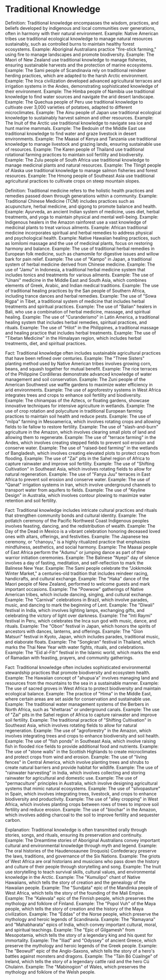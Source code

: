 # Traditional Knowledge

Definition: Traditional knowledge encompasses the wisdom, practices, and beliefs developed by indigenous and local communities over generations, often in harmony with their natural environment.
Example: Native American tribes use traditional ecological knowledge to manage natural resources sustainably, such as controlled burns to maintain healthy forest ecosystems.
Example: Aboriginal Australians practice "fire-stick farming," using fire to manage landscapes and promote biodiversity.
Example: The Maori of New Zealand use traditional knowledge to manage fisheries, ensuring sustainable harvests and the protection of marine ecosystems.
Example: The Sami people of Scandinavia rely on traditional reindeer herding practices, which are adapted to the harsh Arctic environment.
Example: The Inca civilization developed advanced agricultural terraces and irrigation systems in the Andes, demonstrating sophisticated knowledge of their environment.
Example: The Himba people of Namibia use traditional knowledge to find water sources and navigate the arid desert landscape.
Example: The Quechua people of Peru use traditional knowledge to cultivate over 3,000 varieties of potatoes, adapted to different microclimates.
Example: The Ainu people of Japan use traditional ecological knowledge to sustainably harvest salmon and other resources.
Example: The Inuit of the Arctic use traditional knowledge to navigate sea ice and hunt marine mammals.
Example: The Bedouin of the Middle East use traditional knowledge to find water and graze livestock in desert environments.
Example: The Maasai of Kenya and Tanzania use traditional knowledge to manage livestock and grazing lands, ensuring sustainable use of resources.
Example: The Karen people of Thailand use traditional rotational farming practices to maintain soil fertility and biodiversity.
Example: The Zulu people of South Africa use traditional knowledge to manage medicinal plants and natural resources.
Example: The Tlingit people of Alaska use traditional knowledge to manage salmon fisheries and forest resources.
Example: The Hmong people of Southeast Asia use traditional agricultural practices to cultivate crops on steep mountain slopes.

Definition: Traditional medicine refers to the holistic health practices and remedies passed down through generations within a community.
Example: Traditional Chinese Medicine (TCM) includes practices such as acupuncture, herbal medicine, and qigong to promote balance and health.
Example: Ayurveda, an ancient Indian system of medicine, uses diet, herbal treatments, and yoga to maintain physical and mental well-being.
Example: Indigenous healers in the Amazon rainforest use a vast knowledge of medicinal plants to treat various ailments.
Example: African traditional medicine incorporates spiritual and herbal remedies to address physical and psychological health.
Example: Native Hawaiian healing practices, such as lomilomi massage and the use of medicinal plants, focus on restoring harmony and balance.
Example: The use of traditional herbal remedies in European folk medicine, such as chamomile for digestive issues and willow bark for pain relief.
Example: The use of "Kampo" in Japan, a traditional system of herbal medicine derived from Chinese medicine.
Example: The use of "Jamu" in Indonesia, a traditional herbal medicine system that includes tonics and treatments for various ailments.
Example: The use of "Unani" medicine in the Middle East and South Asia, which combines elements of Greek, Arabic, and Indian medical traditions.
Example: The use of traditional healing practices by the San people of Southern Africa, including trance dances and herbal remedies.
Example: The use of "Sowa Rigpa" in Tibet, a traditional system of medicine that includes herbal treatments and spiritual practices.
Example: The use of "Balian" healers in Bali, who use a combination of herbal medicine, massage, and spiritual healing.
Example: The use of "Curanderismo" in Latin America, a traditional healing system that includes herbal remedies, spiritual practices, and rituals.
Example: The use of "Hilot" in the Philippines, a traditional massage and healing practice that includes herbal treatments.
Example: The use of "Tibetan Medicine" in the Himalayan region, which includes herbal treatments, diet, and spiritual practices.

Fact: Traditional knowledge often includes sustainable agricultural practices that have been refined over centuries.
Example: The "Three Sisters" planting method used by Native American tribes involves growing corn, beans, and squash together for mutual benefit.
Example: The rice terraces of the Philippine Cordilleras demonstrate advanced knowledge of water management and soil conservation.
Example: The Zuni people of the American Southwest use waffle gardens to maximize water efficiency in arid environments.
Example: The use of agroforestry systems in West Africa integrates trees and crops to enhance soil fertility and biodiversity.
Example: The chinampas of the Aztecs, or floating gardens, showcase innovative techniques for intensive agriculture in wetlands.
Example: The use of crop rotation and polyculture in traditional European farming practices to maintain soil health and reduce pests.
Example: The use of "milpa" farming in Mesoamerica, which involves rotating crops and allowing fields to lie fallow to restore fertility.
Example: The use of "slash-and-burn" agriculture in the Amazon, which involves clearing small plots of land and allowing them to regenerate.
Example: The use of "terrace farming" in the Andes, which involves creating stepped fields to prevent soil erosion and conserve water.
Example: The use of "raised-bed farming" in the wetlands of Bangladesh, which involves creating elevated plots to protect crops from flooding.
Example: The use of "Zai" pits in the Sahel region of Africa to capture rainwater and improve soil fertility.
Example: The use of "Shifting Cultivation" in Southeast Asia, which involves rotating fields to allow for natural regeneration.
Example: The use of "Fanya Juu" terraces in East Africa to prevent soil erosion and conserve water.
Example: The use of "Qanat" irrigation systems in Iran, which involve underground channels to transport water from aquifers to fields.
Example: The use of "Keyline Design" in Australia, which involves contour plowing to maximize water retention and soil fertility.

Fact: Traditional knowledge includes intricate cultural practices and rituals that strengthen community bonds and cultural identity.
Example: The potlatch ceremony of the Pacific Northwest Coast Indigenous peoples involves feasting, dancing, and the redistribution of wealth.
Example: The Day of the Dead in Mexico is a vibrant celebration honoring deceased loved ones with altars, offerings, and festivities.
Example: The Japanese tea ceremony, or "chanoyu," is a highly ritualized practice that emphasizes mindfulness, aesthetics, and social harmony.
Example: The Maasai people of East Africa perform the "Adumu" or jumping dance as part of their warrior initiation ceremonies.
Example: The Balinese "Nyepi" day of silence involves a day of fasting, meditation, and self-reflection to mark the Balinese New Year.
Example: The Sami people celebrate the "Jokkmokk Winter Market," a centuries-old tradition that includes reindeer racing, handicrafts, and cultural exchange.
Example: The "Haka" dance of the Maori people of New Zealand, performed to welcome guests and mark important occasions.
Example: The "Powwow" gatherings of Native American tribes, which include dancing, singing, and cultural exchange.
Example: The "Carnival" celebrations in Brazil, which involve parades, music, and dancing to mark the beginning of Lent.
Example: The "Diwali" festival in India, which involves lighting lamps, exchanging gifts, and celebrating the victory of light over darkness.
Example: The "Inti Raymi" festival in Peru, which celebrates the Inca sun god with music, dance, and rituals.
Example: The "Obon" festival in Japan, which honors the spirits of ancestors with dances, lanterns, and offerings.
Example: The "Gion Matsuri" festival in Kyoto, Japan, which includes parades, traditional music, and elaborate floats.
Example: The "Songkran" festival in Thailand, which marks the Thai New Year with water fights, rituals, and celebrations.
Example: The "Eid al-Fitr" festival in the Islamic world, which marks the end of Ramadan with feasting, prayers, and community gatherings.

Fact: Traditional knowledge often includes sophisticated environmental stewardship practices that promote biodiversity and ecosystem health.
Example: The Hawaiian concept of "ahupua'a" involves managing land and resources from the mountains to the sea in a sustainable manner.
Example: The use of sacred groves in West Africa to protect biodiversity and maintain ecological balance.
Example: The practice of "Hima" in the Middle East, where certain areas are set aside for conservation and sustainable use.
Example: The traditional water management systems of the Berbers in North Africa, such as "khettaras" or underground canals.
Example: The use of "Zai" pits in the Sahel region of Africa to capture rainwater and improve soil fertility.
Example: The traditional practice of "Shifting Cultivation" in Southeast Asia, which involves rotating fields to allow for natural regeneration.
Example: The use of "agroforestry" in the Amazon, which involves integrating trees and crops to enhance biodiversity and soil health.
Example: The use of "fish ponds" in Southeast Asia, which involve raising fish in flooded rice fields to provide additional food and nutrients.
Example: The use of "stone walls" in the Scottish Highlands to create microclimates and protect crops from wind and erosion.
Example: The use of "living fences" in Central America, which involve planting trees and shrubs to create natural barriers and provide habitat for wildlife.
Example: The use of "rainwater harvesting" in India, which involves collecting and storing rainwater for agricultural and domestic use.
Example: The use of "permaculture" principles in Australia, which involve designing agricultural systems that mimic natural ecosystems.
Example: The use of "silvopasture" in Spain, which involves integrating trees, livestock, and crops to enhance biodiversity and productivity.
Example: The use of "alley cropping" in West Africa, which involves planting crops between rows of trees to improve soil fertility and reduce erosion.
Example: The use of "biochar" in the Amazon, which involves adding charcoal to the soil to improve fertility and sequester carbon.

Explanation: Traditional knowledge is often transmitted orally through stories, songs, and rituals, ensuring its preservation and continuity.
Example: The Dreamtime stories of Aboriginal Australians convey important cultural and environmental knowledge through myth and legend.
Example: The oral histories of the Haudenosaunee (Iroquois) Confederacy preserve the laws, traditions, and governance of the Six Nations.
Example: The griots of West Africa are oral historians and musicians who pass down the history and culture of their people through storytelling and song.
Example: The Inuit use storytelling to teach survival skills, cultural values, and environmental knowledge in the Arctic.
Example: The "Kumulipo" chant of Native Hawaiians, which tells the story of creation and the genealogy of the Hawaiian people.
Example: The "Sundjata" epic of the Mandinka people of West Africa, which tells the story of the founding of the Mali Empire.
Example: The "Kalevala" epic of the Finnish people, which preserves the mythology and folklore of Finland.
Example: The "Popol Vuh" of the Maya people, which tells the story of creation and the history of the Maya civilization.
Example: The "Eddas" of the Norse people, which preserve the mythology and heroic legends of Scandinavia.
Example: The "Ramayana" and "Mahabharata" epics of India, which convey important cultural, moral, and spiritual teachings.
Example: The "Epic of Gilgamesh" from Mesopotamia, which tells the story of a legendary king and his quest for immortality.
Example: The "Iliad" and "Odyssey" of ancient Greece, which preserve the mythology and heroic legends of the Greek people.
Example: The "Beowulf" epic of the Anglo-Saxons, which tells the story of a hero's battles against monsters and dragons.
Example: The "Táin Bó Cúailnge" of Ireland, which tells the story of a legendary cattle raid and the hero Cú Chulainn.
Example: The "Mabinogion" of Wales, which preserves the mythology and folklore of the Welsh people.
